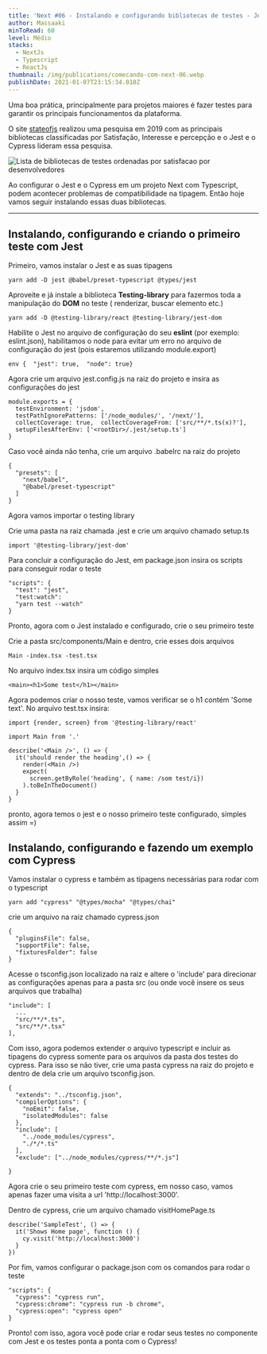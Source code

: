 ```yaml
---
title: 'Next #06 - Instalando e configurando bibliotecas de testes - Jest e Cypress'
author: Massaaki
minToRead: 60
level: Médio
stacks:
  - NextJs
  - Typescript
  - ReactJs
thumbnail: /img/publications/comecando-com-next-06.webp
publishDate: 2021-01-07T23:15:34.010Z
---
```

Uma boa prática, principalmente para projetos maiores é fazer testes para garantir os principais funcionamentos da plataforma.

O site [stateofjs](https://2019.stateofjs.com/pt/testing/) realizou uma pesquisa em 2019 com as principais bibliotecas classificadas por Satisfação, Interesse e percepção e o Jest e o Cypress lideram essa pesquisa.

![Lista de bibliotecas de testes ordenadas por satisfacao por desenvolvedores](/img/publications/list-de-bibliotecas-satisfacao-com-testes.png "lista de satisfacao de bibliotecas de testes")

Ao configurar o Jest e o Cypress em um projeto Next com Typescript, podem acontecer problemas de compatibilidade na tipagem. Então hoje vamos seguir instalando essas duas bibliotecas.



- - -

## Instalando, configurando e criando o primeiro teste com Jest

Primeiro, vamos instalar o Jest e as suas tipagens

```
yarn add -D jest @babel/preset-typescript @types/jest
```

Aproveite e já instale a biblioteca **Testing-library** para fazermos toda a manipulação do **DOM** no teste ( renderizar, buscar elemento etc.)

```
yarn add -D @testing-library/react @testing-library/jest-dom
```

Habilite o Jest no arquivo de configuração do seu **eslint** (por exemplo: eslint.json), habilitamos o node para evitar um erro no arquivo de configuração do jest (pois estaremos utilizando module.export)

```
env {  "jest": true,  "node": true}
```

Agora crie um arquivo jest.config.js na raiz do projeto e insira as configurações do jest

```
module.exports = {  
  testEnvironment: 'jsdom',  
  testPathIgnorePatterns: ['/node_modules/', '/next/'],  
  collectCoverage: true,  collectCoverageFrom: ['src/**/*.ts(x)?'], 
  setupFilesAfterEnv: ['<rootDir>/.jest/setup.ts']
}
```

Caso você ainda não tenha, crie um arquivo .babelrc na raiz do projeto

```
{  
  "presets": [
    "next/babel", 
    "@babel/preset-typescript"
  ]
}
```

Agora vamos importar o testing library

Crie uma pasta na raiz chamada .jest e crie um arquivo chamado setup.ts

```
import '@testing-library/jest-dom'
```

Para concluir a configuração do Jest, em package.json insira os scripts para conseguir rodar o teste

```
"scripts": {  
  "test": "jest",
  "test:watch":
  "yarn test --watch"
}
```

Pronto, agora com o Jest instalado e configurado, crie o seu primeiro teste

Crie a pasta src/components/Main e dentro, crie esses dois arquivos

```
Main -index.tsx -test.tsx
```

No arquivo index.tsx insira um código simples

```
<main><h1>Some test</h1></main>
```

Agora podemos criar o nosso teste, vamos verificar se o h1 contém 'Some text'. No arquivo test.tsx insira:

```
import {render, screen} from '@testing-library/react'

import Main from '.'

describe('<Main />', () => {  
  it('should render the heading',() => {    
    render(<Main />)    
    expect(      
      screen.getByRole('heading', { name: /som test/i})
    ).toBeInTheDocument()  
  }
}
```

pronto, agora temos o jest e o nosso primeiro teste configurado, simples assim =)

## Instalando, configurando e fazendo um exemplo com Cypress

Vamos instalar o cypress e também as tipagens necessárias para rodar com o typescript

```
yarn add "cypress" "@types/mocha" "@types/chai"
```

crie um arquivo na raiz chamado cypress.json 

```
{  
  "pluginsFile": false,  
  "supportFile": false,  
  "fixturesFolder": false
}
```

Acesse o tsconfig.json localizado na raiz e altere o 'include' para direcionar as configurações apenas para a pasta src (ou onde você insere os seus arquivos que trabalha)

```
"include": [   
  ...   
  "src/**/*.ts",   
  "src/**/*.tsx"
],
```

Com isso, agora podemos extender o arquivo typescript e incluir as tipagens do cypress somente para os arquivos da pasta dos testes do cypress. Para isso se não tiver, crie uma pasta cypress na raiz do projeto e dentro de dela crie um arquivo tsconfig.json.

```
{  
  "extends": "../tsconfig.json",  
  "compilerOptions": {    
    "noEmit": false,    
    "isolatedModules": false  
  },  
  "include": [    
    "../node_modules/cypress",    
    "./*/*.ts"  
  ],  
  "exclude": ["../node_modules/cypress/**/*.js"]  
 
}  
```

Agora crie o seu primeiro teste com cypress, em nosso caso, vamos apenas fazer uma visita a url 'http://localhost:3000'. 

Dentro de cypress, crie um arquivo chamado visitHomePage.ts

```
describe('SampleTest', () => {  
  it('Shows Home page', function () {    
    cy.visit('http://localhost:3000')  
  }
})
```

Por fim, vamos configurar o package.json com os comandos para rodar o teste

```
"scripts": {  
  "cypress": "cypress run",  
  "cypress:chrome": "cypress run -b chrome",  
  "cypress:open": "cypress open"
}
```

Pronto! com isso, agora você pode criar e rodar seus testes no componente com Jest e os testes ponta a ponta com o Cypress!
